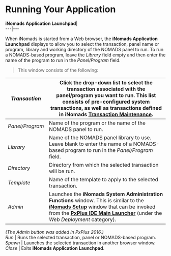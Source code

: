 # Running Your Application

**iNomads Application Launchpad**|   
---|---  
  
When iNomads is started from a Web browser, the **iNomads Application Launchpad** displays to allow you to select the transaction, panel name or program, library and working directory of the NOMADS panel to run. To run a NOMADS-based program, leave the _Library_ field empty and then enter the name of the program to run in the _Panel/Program_ field.

> This window consists of the following:

_Transaction_ |  Click the drop-down list to select the transaction associated with the panel/program you want to run. This list consists of pre-configured system transactions, as well as transactions defined in iNomads **[Transaction Maintenance](Transaction%20Maintenance.md)**.  
---|---  
_Panel/Program_ |  Name of the program or the name of the NOMADS panel to run.  
_Library_ |  Name of the NOMADS panel library to use. Leave blank to enter the name of a NOMADS-based program to run in the _Panel/Program_ field.  
_Directory_ |  Directory from which the selected transaction will be run.  
_Template_ |  Name of the template to apply to the selected transaction.  
_Admin_ |  Launches the **iNomads System Administration Functions** window. This is similar to the **[iNomads Setup](iNomads%20Setup.md)** window that can be invoked from the **[PxPlus IDE Main Launcher](../PxPlus%20IDE/IDE%20Main%20Launcher.md)** (under the _Web Deployment_ category).  
  
_(The Admin button was added in PxPlus 2016.)_  
_Run_ |  Runs the selected transaction, panel or NOMADS-based program.  
_Spawn_ |  Launches the selected transaction in another browser window.  
_Close_ |  Exits **iNomads Application Launchpad**.

